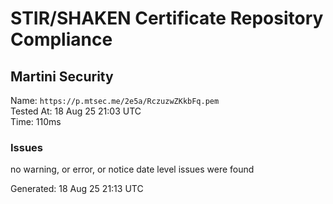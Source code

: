 # STIR/SHAKEN Certificate Repository Compliance

## Martini Security

Name: `https://p.mtsec.me/2e5a/RczuzwZKkbFq.pem`\
Tested At: 18 Aug 25 21:03 UTC\
Time: 110ms

### Issues

no warning, or error, or notice date level issues were found

Generated: 18 Aug 25 21:13 UTC